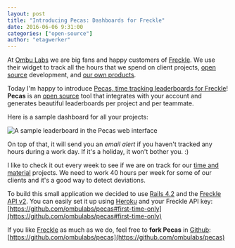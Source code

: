 ```yaml
---
layout: post
title: "Introducing Pecas: Dashboards for Freckle"
date: 2016-06-06 9:31:00
categories: ["open-source"]
author: "etagwerker"
---
```


At [Ombu Labs](https://www.ombulabs.com) we are big fans and happy customers
of [Freckle](https://letsfreckle.com/). We use their widget to track all the
hours that we spend on client projects,
[open source](https://www.ombulabs.com/#open-source) development, and
[our own products](https://www.ombulabs.com/#products).

Today I'm happy to introduce [Pecas, time tracking leaderboards for Freckle](http://ombulabs.github.io/pecas/)! **Pecas** is an
[open source](http://github.com/ombulabs/pecas) tool that integrates with your
account and generates beautiful leaderboards per project and per teammate.

Here is a sample dashboard for all your projects:

<img src="/blog/assets/images/pecas_by_project.jpg" alt="A sample leaderboard in the Pecas web interface" class="full-img">

On top of that, it will send you an *email alert* if you haven't tracked any hours
during a work day. If it's a holiday, it won't bother you. :)

<!--more-->

I like to check it out every week to see if we are on track for our [time and material](https://www.ombulabs.com/blog/software-development/time-and-material.html)
projects. We need to work 40 hours per week for some of our clients and it's a
good way to detect deviations.

To build this small application we decided to use
[Rails 4.2](http://rubyonrails.org/) and the
[Freckle API v2](http://developer.letsfreckle.com/#overview). You can easily
set it up using [Heroku](http://heroku.com) and your Freckle API key: [https://github.com/ombulabs/pecas#first-time-only](https://github.com/ombulabs/pecas#first-time-only)

If you like [Freckle](https://letsfreckle.com) as much as we do, feel free to
**fork Pecas** in [Github](https://github.com/ombulabs): [https://github.com/ombulabs/pecas](https://github.com/ombulabs/pecas)
